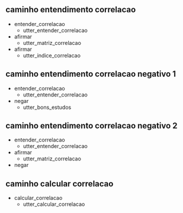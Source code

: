 ## caminho entendimento correlacao
* entender_correlacao
    - utter_entender_correlacao
* afirmar
    - utter_matriz_correlacao
* afirmar
    - utter_indice_correlacao

## caminho entendimento correlacao negativo 1
* entender_correlacao
    - utter_entender_correlacao
* negar
    - utter_bons_estudos

## caminho entendimento correlacao negativo 2
* entender_correlacao
    - utter_entender_correlacao
* afirmar
    - utter_matriz_correlacao
* negar


## caminho calcular correlacao
* calcular_correlacao
    - utter_calcular_correlacao
